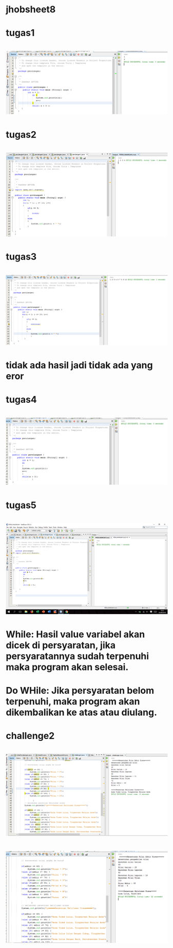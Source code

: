 # jhobsheet8
# tugas1
# ![Alt Text](https://github.com/arfinadevi28/jhobsheet8/blob/master/latihanperulangan%201.PNG)
# tugas2
# ![Alt Text](https://github.com/arfinadevi28/jhobsheet8/blob/master/latihanperulangan2.PNG)
# tugas3
# ![Alt Text](https://github.com/arfinadevi28/jhobsheet8/blob/master/latihanperulangan3.PNG)
# tidak ada hasil jadi tidak ada yang eror
# tugas4
# ![Alt Text](https://github.com/arfinadevi28/jhobsheet8/blob/master/latihanperulangan5.PNG)
# tugas5
# ![Alt Text](https://github.com/arfinadevi28/jhobsheet8/blob/master/Screenshot%20(51).png)
# While: Hasil value variabel akan dicek di persyaratan, jika persyaratannya sudah terpenuhi maka program akan selesai.
# Do WHile: Jika persyaratan belom terpenuhi, maka program akan dikembalikan ke atas atau diulang.
# challenge2
# ![Alt Text](https://github.com/arfinadevi28/jhobsheet8/blob/master/challenge.PNG)
# ![Alt Text](https://github.com/arfinadevi28/jhobsheet8/blob/master/challenge01.PNG)
